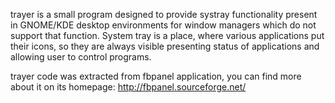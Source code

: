 trayer is a small program designed to provide systray functionality present in GNOME/KDE desktop environments for window managers which do not support that function. System tray is a place, where various applications put their icons, so they are always visible presenting status of applications and allowing user to control programs.

trayer code was extracted from fbpanel application, you can find more about it on its homepage: http://fbpanel.sourceforge.net/